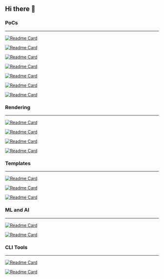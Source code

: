 ## Hi there 👋

### PoCs

---

[![Readme Card](https://github-readme-stats.vercel.app/api/pin/?username=MGTheTrain&repo=ml-ops-poc)](https://github.com/MGTheTrain/ml-ops-poc)

[![Readme Card](https://github-readme-stats.vercel.app/api/pin/?username=MGTheTrain&repo=gitops-poc)](https://github.com/MGTheTrain/gitops-poc)

[![Readme Card](https://github-readme-stats.vercel.app/api/pin/?username=MGTheTrain&repo=terraform-provider-mgtt)](https://github.com/MGTheTrain/terraform-provider-mgtt)

[![Readme Card](https://github-readme-stats.vercel.app/api/pin/?username=MGTheTrain&repo=iam-with-auth0-poc)](https://github.com/MGTheTrain/iam-with-auth0-poc)

[![Readme Card](https://github-readme-stats.vercel.app/api/pin/?username=MGTheTrain&repo=eda-with-nats-poc)](https://github.com/MGTheTrain/eda-with-nats-poc)

[![Readme Card](https://github-readme-stats.vercel.app/api/pin/?username=MGTheTrain&repo=logging-monitoring-and-tracing-poc)](https://github.com/MGTheTrain/logging-monitoring-and-tracing-poc)

[![Readme Card](https://github-readme-stats.vercel.app/api/pin/?username=MGTheTrain&repo=wasm-poc)](https://github.com/MGTheTrain/wasm-poc)

### Rendering

---

[![Readme Card](https://github-readme-stats.vercel.app/api/pin/?username=MGTheTrain&repo=cpp-opengl-renderer)](https://github.com/MGTheTrain/cpp-opengl-renderer)

[![Readme Card](https://github-readme-stats.vercel.app/api/pin/?username=MGTheTrain&repo=cpp-sample-bindings)](https://github.com/MGTheTrain/cpp-sample-bindings)

[![Readme Card](https://github-readme-stats.vercel.app/api/pin/?username=MGTheTrain&repo=swift-metal-renderer)](https://github.com/MGTheTrain/swift-metal-renderer)

[![Readme Card](https://github-readme-stats.vercel.app/api/pin/?username=MGTheTrain&repo=swift-ar-with-reality-kit)](https://github.com/MGTheTrain/swift-ar-with-reality-kit)

### Templates

---

[![Readme Card](https://github-readme-stats.vercel.app/api/pin/?username=MGTheTrain&repo=dotnet-ddd-cqrs-web-api-starter)](https://github.com/MGTheTrain/dotnet-ddd-cqrs-web-api-starter)

[![Readme Card](https://github-readme-stats.vercel.app/api/pin/?username=MGTheTrain&repo=dotnet-ddd-web-api-starter)](https://github.com/MGTheTrain/dotnet-ddd-web-api-starter)

[![Readme Card](https://github-readme-stats.vercel.app/api/pin/?username=MGTheTrain&repo=python-machine-learning-starter)](https://github.com/MGTheTrain/python-machine-learning-starter)

### ML and AI

---

[![Readme Card](https://github-readme-stats.vercel.app/api/pin/?username=MGTheTrain&repo=python-sample-apps-with-AIaaS-apis)](https://github.com/MGTheTrain/python-sample-apps-with-AIaaS-apis)

[![Readme Card](https://github-readme-stats.vercel.app/api/pin/?username=MGTheTrain&repo=python-sample-apps-with-transformers)](https://github.com/MGTheTrain/python-sample-apps-with-transformers)

### CLI Tools

---

[![Readme Card](https://github-readme-stats.vercel.app/api/pin/?username=MGTheTrain&repo=rust-azure-blob-storage-handler)](https://github.com/MGTheTrain/rust-azure-blob-storage-handler)

[![Readme Card](https://github-readme-stats.vercel.app/api/pin/?username=MGTheTrain&repo=rust-aws-s3-bucket-handler)](https://github.com/MGTheTrain/rust-aws-s3-bucket-handler)

<!--
**MGTheTrain/MGTheTrain** is a ✨ _special_ ✨ repository because its `README.md` (this file) appears on your GitHub profile.

Here are some ideas to get you started:

- 🔭 I’m currently working on ...
- 🌱 I’m currently learning ...
- 👯 I’m looking to collaborate on ...
- 🤔 I’m looking for help with ...
- 💬 Ask me about ...
- 📫 How to reach me: ...
- 😄 Pronouns: ...
- ⚡ Fun fact: ...
-->

